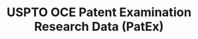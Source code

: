 ---
layout: default
bigquery: https://console.cloud.google.com/bigquery?p=patents-public-data&d=uspto_oce_pair&page=dataset
citation: 'Graham, S. Marco, A., and Miller, A. (2015). “The USPTO Patent Examination
  Research Dataset: A Window on the Process of Patent Examination.”'
contributors: Graham, S. Marco, A., Miller, A.
cost: None
description: The latest version of PatEx (referred to below as the 2020 release) contains
  detailed information on nearly 11.9 million publicly-viewable provisional and non-provisional
  patent applications to the USPTO and over 4.6 million Patent Cooperation Treaty
  (PCT) applications. It is based on data that OCE downloaded from the Patent Examination
  Data System (PEDS) in April, 2021. The PEDS data are sourced from Public PAIR. The
  first time that OCE used PEDS as the basis of PatEx was for the 2019 release. We
  took the PEDS data and organized it into the familiar PatEx data files, which are
  based on the organization of the Public PAIR portal. The data files include information
  on each application’s characteristics, prosecution history, continuation history,
  claims of foreign priority, patent term adjustment history, publication history,
  and correspondence address information.
documentation: 'For the 2019 and later releases, new technical documentation is available
  https://www.uspto.gov/sites/default/files/documents/PatEx-2019-Technical-Doc.pdf


  A document describing the 2014-2017 data sets is available and can be cited as:
  Graham, Stuart J.H. and Marco, Alan C. and Miller, Richard, The USPTO Patent Examination
  Research Dataset: A Window on the Process of Patent Examination (November 30, 2015).
  Available at SSRN: https://ssrn.com/abstract=2702637.'
last_edit: Mon, 04 Apr 2022 19:06:22 GMT
location: https://www.uspto.gov/ip-policy/economic-research/research-datasets/patent-examination-research-dataset-public-pair
maintained_by: EconomicsData@uspto.gov
related_publications: https://ssrn.com/abstract=29956744, https://ssrn.com/abstract=2702637
schema_fields: '[''patent_issue_date'', ''inventor_name_last'', ''continuation_type'',
  ''correspondence_country_code'', ''application_number_pair'', ''status_description'',
  ''inventor_country_code'', ''foreign_parent_date'', ''parent_filing_date'', ''event_description'',
  ''customer_number'', ''file_location'', ''examiner_name_last'', ''small_entity_indicator'',
  ''recorded_date'', ''correspondence_region_name'', ''examiner_name_middle'', ''earliest_pgpub_number'',
  ''inventor_country_name'', ''aia_first_to_file'', ''inventor_address_type'', ''wipo_pub_date'',
  ''parent_country'', ''invention_subject_matter'', ''correspondence_street_line_2'',
  ''foreign_parent_id'', ''inventor_name_middle'', ''uspc_subclass'', ''sequence_number'',
  ''patent_number'', ''correspondence_street_line_1'', ''earliest_pgpub_date'', ''invention_title'',
  ''correspondence_region_code'', ''appl_status_code'', ''examiner_name_first'', ''filing_date'',
  ''correspondence_country_name'', ''uspc_class'', ''correspondence_name_line_2'',
  ''confirm_number'', ''correspondence_name_line_1'', ''appl_status_date'', ''application_type'',
  ''inventor_name_first'', ''inventor_region_code'', ''child_application_number'',
  ''examiner_art_unit'', ''correspondence_postal_code'', ''abandon_date'', ''inventor_rank'',
  ''status_code'', ''correspondence_city'', ''application_number'', ''wipo_pub_number'',
  ''parent_country_code'', ''parent_application_number'', ''examiner_id'', ''child_filing_date'',
  ''atty_docket_number'', ''disposal_type'', ''file_location_date'', ''event_code'']'
shortname: patex
tags:
- patents
- legal
- history
terms_of_use: 'USPTO’s online databases are not designed or intended to be a source
  for bulk downloads of USPTO data when accessed through the website’s interfaces.
  Individuals, companies, IP addresses, or blocks of IP addresses who, in effect,
  deny or decrease service by generating unusually high numbers of database accesses
  (searches, pages, or hits), whether generated manually or in an automated fashion,
  may be denied access to USPTO servers without notice.


  Bulk data products may be separately obtained from the USPTO, either for free or
  at the cost of dissemination. For details, see information on Electronic Bulk Data
  Products: https://www.uspto.gov/learning-and-resources/electronic-bulk-data-products'
title: USPTO OCE Patent Examination Research Data (PatEx)
uuid: 4342caa7-23af-420c-b2f6-6088f133df6a
---